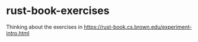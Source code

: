 # rust-book-exercises
Thinking about the exercises in https://rust-book.cs.brown.edu/experiment-intro.html
